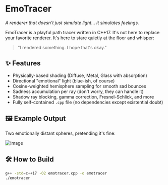 # EmoTracer

*A renderer that doesn't just simulate light... it simulates feelings.*

EmoTracer is a playful path tracer written in C++17. It's not here to replace your favorite renderer. It's here to stare quietly at the floor and whisper:

> "I rendered something. I hope that's okay."

## ✨ Features

- Physically-based shading (Diffuse, Metal, Glass with absorption)
- Directional "emotional" light (blue-ish, of course)
- Cosine-weighted hemisphere sampling for smooth sad bounces
- Sadness accumulation per ray (don't worry, they can handle it)
- Shadow ray blocking, gamma correction, Fresnel-Schlick, and more
- Fully self-contained `.cpp` file (no dependencies except existential doubt)

## 🖼 Example Output

Two emotionally distant spheres, pretending it's fine:

![image](https://github.com/user-attachments/assets/c1b00616-1d49-4202-8588-1d6b65f63f59)

## 🛠 How to Build

```bash
g++ -std=c++17 -O2 emotracer.cpp -o emotracer
./emotracer
